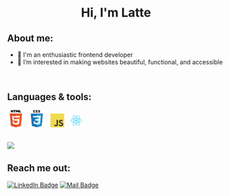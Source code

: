 <p>
  <h1 align="center"><b>Hi, I'm Latte</b></h1>
</p> 
<!-- <p align="center">
  <a href="">
    <img src="https://img.shields.io/badge/Portfolio%20Frontend-965E30?style=flat alt="Portfolio1" />
  </a>&nbsp;
  <a href="https://sweeetlatte.github.io/Portfolio-UX">
    <img src="https://img.shields.io/badge/Portfolio%20UX-965E30?style=flat alt="Portfolio2" />
  </a>&nbsp;
</p> -->

## About me:
- 🧸 I'm an enthusiastic frontend developer
- 🍰 I’m interested in making websites beautiful, functional, and accessible

<br/>

## Languages & tools:

<img src="https://raw.githubusercontent.com/github/explore/80688e429a7d4ef2fca1e82350fe8e3517d3494d/topics/html/html.png" alt="html5" width="40" height="40"/>&nbsp;
<img src="https://raw.githubusercontent.com/github/explore/80688e429a7d4ef2fca1e82350fe8e3517d3494d/topics/css/css.png" alt="css3" width="40" height="40"/>&nbsp;&nbsp;
<img src="https://raw.githubusercontent.com/github/explore/80688e429a7d4ef2fca1e82350fe8e3517d3494d/topics/javascript/javascript.png" alt="js" width="32" height="32"/>&nbsp;&nbsp;
<img src="https://raw.githubusercontent.com/github/explore/80688e429a7d4ef2fca1e82350fe8e3517d3494d/topics/react/react.png" alt="reactjs" width="32" height="32"/>&nbsp;&nbsp;

<br/>
<img src="https://github-readme-stats.vercel.app/api/top-langs/?username=sweeetlatte&langs_count=8&text_color=c9d1d9&title_color=c9d1d9&icon_color=000000&border_radius=27&layout=compact" />

<br/>

## Reach me out:
[![LinkedIn Badge](https://img.shields.io/badge/Linh%20Thùy-0A66C2?style=flat&logo=LinkedIn)](https://www.linkedin.com/in/linh-th%C3%B9y-7582a41a5/)
[![Mail Badge](https://img.shields.io/badge/-Linh%20Thùy-c0392b?style=flat&logo=gmail&logoColor=white)](mailto:thuylinh271055@gmail.com)
